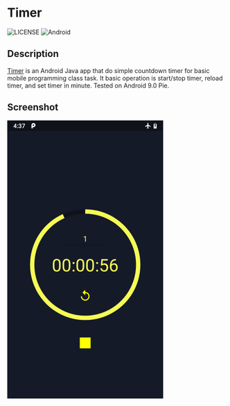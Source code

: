 # Timer

![LICENSE](https://img.shields.io/github/license/mashape/apistatus.svg)
![Android](https://img.shields.io/badge/Android-Java-orange.svg)

## Description

[Timer](https://github.com/farisfebrianto/timer) is an Android Java app that do simple countdown timer for basic mobile programming class task. It basic operation is start/stop timer, reload timer, and set timer in minute. Tested on Android 9.0 Pie.

## Screenshot

![timer](timer.png)